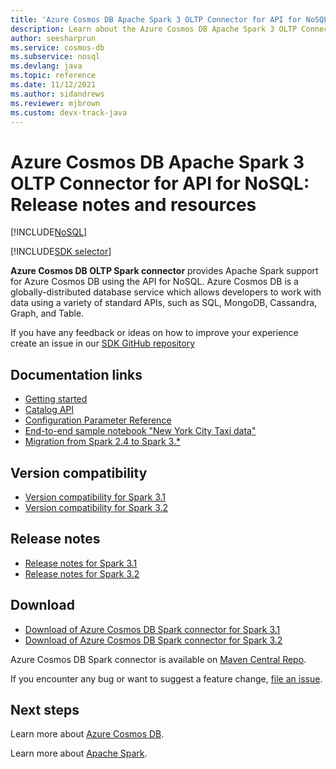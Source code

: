 ```yaml
---
title: 'Azure Cosmos DB Apache Spark 3 OLTP Connector for API for NoSQL (Preview) release notes and resources'
description: Learn about the Azure Cosmos DB Apache Spark 3 OLTP Connector for API for NoSQL, including release dates, retirement dates, and changes made between each version of the Azure Cosmos DB SQL Java SDK.
author: seesharprun
ms.service: cosmos-db
ms.subservice: nosql
ms.devlang: java
ms.topic: reference
ms.date: 11/12/2021
ms.author: sidandrews
ms.reviewer: mjbrown
ms.custom: devx-track-java
---
```


# Azure Cosmos DB Apache Spark 3 OLTP Connector for API for NoSQL: Release notes and resources
[!INCLUDE[NoSQL](../includes/appliesto-nosql.md)]

[!INCLUDE[SDK selector](../includes/cosmos-db-sdk-list.md)]

**Azure Cosmos DB OLTP Spark connector** provides Apache Spark support for Azure Cosmos DB using the API for NoSQL. Azure Cosmos DB is a globally-distributed database service which allows developers to work with data using a variety of standard APIs, such as SQL, MongoDB, Cassandra, Graph, and Table.

If you have any feedback or ideas on how to improve your experience create an issue in our [SDK GitHub repository](https://github.com/Azure/azure-sdk-for-java/issues/new)

## Documentation links

* [Getting started](https://aka.ms/azure-cosmos-spark-3-quickstart)
* [Catalog API](https://aka.ms/azure-cosmos-spark-3-catalog-api)
* [Configuration Parameter Reference](https://aka.ms/azure-cosmos-spark-3-config)
* [End-to-end sample notebook "New York City Taxi data"](https://aka.ms/azure-cosmos-spark-3-sample-nyc-taxi-data)
* [Migration from Spark 2.4 to Spark 3.*](https://aka.ms/azure-cosmos-spark-3-migration)

## Version compatibility
* [Version compatibility for Spark 3.1](https://aka.ms/azure-cosmos-spark-3-1-version-compatibility)
* [Version compatibility for Spark 3.2](https://aka.ms/azure-cosmos-spark-3-2-version-compatibility)

## Release notes
* [Release notes for Spark 3.1](https://aka.ms/azure-cosmos-spark-3-1-changelog)
* [Release notes for Spark 3.2](https://aka.ms/azure-cosmos-spark-3-2-changelog)

## Download
* [Download of Azure Cosmos DB Spark connector for Spark 3.1](https://aka.ms/azure-cosmos-spark-3-1-download)
* [Download of Azure Cosmos DB Spark connector for Spark 3.2](https://aka.ms/azure-cosmos-spark-3-2-download)

Azure Cosmos DB Spark connector is available on [Maven Central Repo](https://search.maven.org/search?q=g:com.azure.cosmos.spark).

If you encounter any bug or want to suggest a feature change,  [file an issue](https://github.com/Azure/azure-sdk-for-java/issues/new). 

## Next steps

Learn more about [Azure Cosmos DB](https://azure.microsoft.com/services/cosmos-db/).

Learn more about [Apache Spark](https://spark.apache.org/).